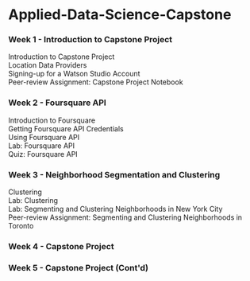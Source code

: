 # Applied-Data-Science-Capstone
<h3>Week 1 - Introduction to Capstone Project<br></h3>
Introduction to Capstone Project<br>
Location Data Providers<br>
Signing-up for a Watson Studio Account<br>
Peer-review Assignment: Capstone Project Notebook<br>
<h3>Week 2 - Foursquare API<br></h3>
Introduction to Foursquare<br>
Getting Foursquare API Credentials<br>
Using Foursquare API<br>
Lab: Foursquare API<br>
Quiz: Foursquare API<br>
<h3>Week 3 - Neighborhood Segmentation and Clustering<br></h3>
Clustering<br>
Lab: Clustering<br>
Lab: Segmenting and Clustering Neighborhoods in New York City<br>
Peer-review Assignment: Segmenting and Clustering Neighborhoods in Toronto<br>
<h3>Week 4 - Capstone Project<br></h3>
<h3>Week 5 - Capstone Project (Cont'd)<br></h3>
